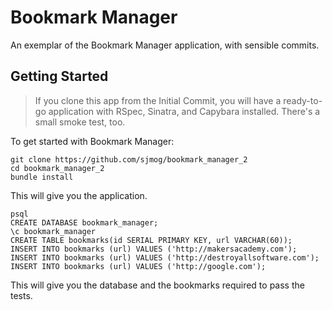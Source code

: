 # Bookmark Manager

An exemplar of the Bookmark Manager application, with sensible commits.

## Getting Started

> If you clone this app from the Initial Commit, you will have a ready-to-go application with RSpec, Sinatra, and Capybara installed. There's a small smoke test, too.

To get started with Bookmark Manager:

```
git clone https://github.com/sjmog/bookmark_manager_2
cd bookmark_manager_2
bundle install
```

This will give you the application.

```
psql
CREATE DATABASE bookmark_manager;
\c bookmark_manager
CREATE TABLE bookmarks(id SERIAL PRIMARY KEY, url VARCHAR(60));
INSERT INTO bookmarks (url) VALUES ('http://makersacademy.com');
INSERT INTO bookmarks (url) VALUES ('http://destroyallsoftware.com');
INSERT INTO bookmarks (url) VALUES ('http://google.com');
```

This will give you the database and the bookmarks required to pass the tests.